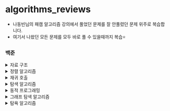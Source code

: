 # algorithms_reviews
- 나동빈님의 패캠 알고리즘 강의에서 풀었던 문제를 잘 안풀렸던 문제 위주로 복습합니다.
- 여기서 나왔던 모든 문제를 모두 바로 풀 수 있을때까지 복습⭐️

### 백준
<details>
  <summary>자료 구조</summary>
  
  - 기본
    - [블랙잭](https://github.com/HyunlangBan/algorithms_reviews/blob/master/%EB%B0%B1%EC%A4%80_2798_%EB%B8%94%EB%9E%99%EC%9E%AD.md): ⭕️
    - [스택수열](https://github.com/HyunlangBan/algorithms_reviews/blob/master/%EB%B0%B1%EC%A4%80_1874_%EC%8A%A4%ED%83%9D%EC%88%98%EC%97%B4.md): ❌ 
    - [프린터큐](https://github.com/HyunlangBan/algorithms_reviews/blob/master/%EB%B0%B1%EC%A4%80_1966_%ED%94%84%EB%A6%B0%ED%84%B0%ED%81%90.md): ⭕️ 
    - [키로거](https://github.com/HyunlangBan/algorithms_reviews/blob/master/%EB%B0%B1%EC%A4%80_5397_%ED%82%A4%EB%A1%9C%EA%B1%B0.md): ⭕️ 
  - 고급
    - [친구 네트워크](https://github.com/HyunlangBan/algorithms_reviews/blob/master/%EB%B0%B1%EC%A4%80_4195_%EC%B9%9C%EA%B5%AC%EB%84%A4%ED%8A%B8%EC%9B%8C%ED%81%AC.md): ❌
</details>
<details>
  <summary>정렬 알고리즘</summary>
  
  - 기본
    - [나이순 정렬](https://github.com/HyunlangBan/algorithms_reviews/blob/master/%EB%B0%B1%EC%A4%80_10814_%EB%82%98%EC%9D%B4%EC%88%9C%EC%A0%95%EB%A0%AC.md): ⭕️
    - 좌표 정렬하기
    - 수 정렬하기3
  - 고급
    - [수정렬하기2(MergeSort)](https://github.com/HyunlangBan/algorithms_reviews/blob/master/%EB%B0%B1%EC%A4%80_2751_%EC%88%98%EC%A0%95%EB%A0%AC%ED%95%98%EA%B8%B02.md): ❌
</details>
<details>
  <summary>재귀 호출</summary>
  
  - [피보나치수](https://github.com/HyunlangBan/algorithms_reviews/blob/master/%EB%B0%B1%EC%A4%80_2747_%ED%94%BC%EB%B3%B4%EB%82%98%EC%B9%98%EC%88%98.md): ❌
  - [Z](https://github.com/HyunlangBan/algorithms_reviews/blob/master/%EB%B0%B1%EC%A4%80_1074_Z.md): ❌
  - [0만들기](https://github.com/HyunlangBan/algorithms_reviews/blob/master/%EB%B0%B1%EC%A4%80_7490_0%EB%A7%8C%EB%93%A4%EA%B8%B0.md): 🔼
</details>

<details>
  <summary>탐색 알고리즘</summary>
  
  - 기본
    - [베스트셀러](https://github.com/HyunlangBan/algorithms_reviews/blob/master/%EB%B0%B1%EC%A4%80_1302_%EB%B2%A0%EC%8A%A4%ED%8A%B8%EC%85%80%EB%9F%AC.md): ⭕️
    - 트로피진열
    - [성지키기](https://github.com/HyunlangBan/algorithms_reviews/blob/master/%EB%B0%B1%EC%A4%80_1236_%EC%84%B1%EC%A7%80%ED%82%A4%EA%B8%B0.md): ⭕️
    - [공유기설치](https://github.com/HyunlangBan/algorithms_reviews/blob/master/%EB%B0%B1%EC%A4%80_2110_%EA%B3%B5%EC%9C%A0%EA%B8%B0%EC%84%A4%EC%B9%98.md): 🔼
    - [중량제한](https://github.com/HyunlangBan/algorithms_reviews/blob/master/%EB%B0%B1%EC%A4%80_1939_%EC%A4%91%EB%9F%89%EC%A0%9C%ED%95%9C.md): ❌
  - 고급
    - [트리순회](https://github.com/HyunlangBan/algorithms_reviews/blob/master/%EB%B0%B1%EC%A4%80_1991_%ED%8A%B8%EB%A6%AC%EC%88%9C%ED%9A%8C.md): ⭕️
    - [트리의높이와너비](https://github.com/HyunlangBan/algorithms_reviews/blob/master/%EB%B0%B1%EC%A4%80_2250_%ED%8A%B8%EB%A6%AC%EC%9D%98%EB%86%92%EC%9D%B4%EC%99%80%EB%84%88%EB%B9%84.md): ❌
    - [최소힙](https://github.com/HyunlangBan/algorithms_reviews/blob/master/%EB%B0%B1%EC%A4%80_1927_%EC%B5%9C%EC%86%8C%ED%9E%99.md): ⭕️
    - [카드정렬하기](https://github.com/HyunlangBan/algorithms_reviews/blob/master/%EB%B0%B1%EC%A4%80_1715_%EC%B9%B4%EB%93%9C%EC%A0%95%EB%A0%AC%ED%95%98%EA%B8%B0.md): ⭕️
    - [문제집](https://github.com/HyunlangBan/algorithms_reviews/blob/master/%EB%B0%B1%EC%A4%80_1766_%EB%AC%B8%EC%A0%9C%EC%A7%91.md): ❌
</details>
<details>
  <summary>동적 프로그래밍</summary>
  
  - [01타일](https://github.com/HyunlangBan/algorithms_reviews/blob/master/%EB%B0%B1%EC%A4%80_1904_01%ED%83%80%EC%9D%BC.md): ⭕️
  - [평범한배낭](https://github.com/HyunlangBan/algorithms_reviews/blob/master/%EB%B0%B1%EC%A4%80_12865_%ED%8F%89%EB%B2%94%ED%95%9C%EB%B0%B0%EB%82%AD.md): ❌
  - [가장긴증가하는부분수열](https://github.com/HyunlangBan/algorithms_reviews/blob/master/%EB%B0%B1%EC%A4%80_11053_%EA%B0%80%EC%9E%A5%EA%B8%B4%EC%A6%9D%EA%B0%80%ED%95%98%EB%8A%94%EB%B6%80%EB%B6%84%EC%88%98%EC%97%B4.md): ❌
</details>
<details>
  <summary>그래프 탐색 알고리즘</summary>
  
  - 기본
    - [DFS와 BFS](https://github.com/HyunlangBan/algorithms_reviews/blob/master/%EB%B0%B1%EC%A4%80_1260_DFS%EC%99%80BFS.md): ⭕️
    - [숨바꼭질](https://github.com/HyunlangBan/algorithms_reviews/blob/master/%EB%B0%B1%EC%A4%80_1697_%EC%88%A8%EB%B0%94%EA%BC%AD%EC%A7%88.md): ❌
    - [바이러스](https://github.com/HyunlangBan/algorithms_reviews/blob/master/%EB%B0%B1%EC%A4%80_2606_%EB%B0%94%EC%9D%B4%EB%9F%AC%EC%8A%A4.md): ⭕️
    - [유기농배추](https://github.com/HyunlangBan/algorithms_reviews/blob/master/%EB%B0%B1%EC%A4%80_1012_%EC%9C%A0%EA%B8%B0%EB%86%8D%EB%B0%B0%EC%B6%94.md): ❌
    - [효율적인해킹](https://github.com/HyunlangBan/algorithms_reviews/blob/master/%EB%B0%B1%EC%A4%80_1325_%ED%9A%A8%EC%9C%A8%EC%A0%81%EC%9D%B8%ED%95%B4%ED%82%B9.md):  ❌
 - 고급
   - [해킹](https://github.com/HyunlangBan/algorithms_reviews/blob/master/%EB%B0%B1%EC%A4%80_10282_%ED%95%B4%ED%82%B9.md): ❌
</details>

<details>
  <summary>탐욕 알고리즘</summary>
  
  - 기초
    - [등수 매기기](https://github.com/HyunlangBan/algorithms_reviews/blob/master/%EB%B0%B1%EC%A4%80_2012_%EB%93%B1%EC%88%98%EB%A7%A4%EA%B8%B0%EA%B8%B0.md): ⭕️
    - [배](https://github.com/HyunlangBan/algorithms_reviews/blob/master/%EB%B0%B1%EC%A4%80_1092_%EB%B0%B0.md): ❌
  - 핵심
    - [센서](https://github.com/HyunlangBan/algorithms_reviews/blob/master/%EB%B0%B1%EC%A4%80_2212_%EC%84%BC%EC%84%9C.md): ⭕️
</details>

